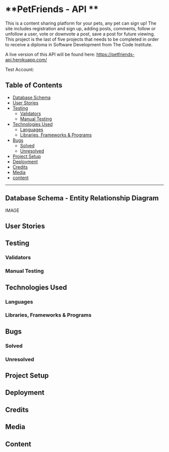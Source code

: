 # **PetFriends - API **

This is a content sharing platform for your pets, any pet can sign up! 
The site includes registration and sign up, adding posts, comments, follow or unfollow a user, vote or downvote a post, save a post for future viewing.
This project is the last of five projects that needs to be completed in order to receive a diploma in Software Development from The Code Institute.

A live version of this API will be found here: https://petfriends-api.herokuapp.com/


Test Account:

## **Table of Contents** ##
* [Database Schema](#database-schema)
* [User Stories](#user-stories)
* [Testing](#testing)
    * [Validators](#validators)
    * [Manual Testing](#manual-testing)
* [Technologies Used](#technologies-used)
    * [Languages](#languages)
    * [Libraries, Frameworks & Programs](#libraries-frameworks-&-programs)
* [Bugs](#bugs)
    * [Solved](#solved)
    * [Unresolved](#unresolved)
* [Project Setup](#project-setup)
* [Deployment](#deployment)
* [Credits](#credits)
* [Media](#media)
* [content](#content)


------------------------------------------------------------------------------------------------------------


## Database Schema - Entity Relationship Diagram

IMAGE

## User Stories

## Testing

### Validators

### Manual Testing

## Technologies Used

### Languages

### Libraries, Frameworks & Programs

## Bugs
### Solved
### Unresolved

## Project Setup

## Deployment

## Credits
## Media
## Content
